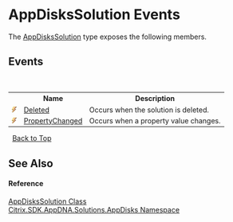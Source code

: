 # AppDisksSolution Events
 

The <a href="c558efde-3ed2-f446-b9f0-43e9bdfd40c2">AppDisksSolution</a> type exposes the following members.


## Events
&nbsp;<table><tr><th></th><th>Name</th><th>Description</th></tr><tr><td>![Public event](media/pubevent.gif "Public event")</td><td><a href="699ac3ff-77e5-705d-3ef9-a67182206c84">Deleted</a></td><td>
Occurs when the solution is deleted.</td></tr><tr><td>![Public event](media/pubevent.gif "Public event")</td><td><a href="b411e4aa-7e63-cf6b-ec0c-019869db9821">PropertyChanged</a></td><td>
Occurs when a property value changes.</td></tr></table>&nbsp;
<a href="#appdiskssolution-events">Back to Top</a>

## See Also


#### Reference
<a href="c558efde-3ed2-f446-b9f0-43e9bdfd40c2">AppDisksSolution Class</a><br /><a href="3c384851-470e-e1e2-019f-9fa48f730a55">Citrix.SDK.AppDNA.Solutions.AppDisks Namespace</a><br />